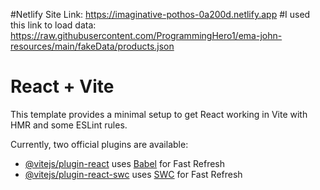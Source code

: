 #Netlify Site Link: https://imaginative-pothos-0a200d.netlify.app
#I used this link to load data: https://raw.githubusercontent.com/ProgrammingHero1/ema-john-resources/main/fakeData/products.json
# React + Vite

This template provides a minimal setup to get React working in Vite with HMR and some ESLint rules.

Currently, two official plugins are available:

- [@vitejs/plugin-react](https://github.com/vitejs/vite-plugin-react/blob/main/packages/plugin-react/README.md) uses [Babel](https://babeljs.io/) for Fast Refresh
- [@vitejs/plugin-react-swc](https://github.com/vitejs/vite-plugin-react-swc) uses [SWC](https://swc.rs/) for Fast Refresh

